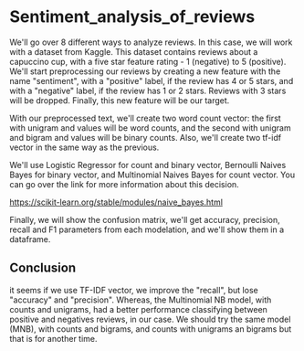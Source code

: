 # Sentiment_analysis_of_reviews

We'll go over 8 different ways to analyze reviews. In this case, we will work with a dataset from Kaggle. This dataset contains reviews about a capuccino cup, with a five star feature rating - 1 (negative) to 5 (positive). We'll start preprocessing our reviews by creating a new feature with the name "sentiment", with a "positive" label, if the review has 4 or 5 stars, and with a "negative" label, if the review has 1 or 2 stars. Reviews with 3 stars will be dropped. Finally, this new feature will be our target.

With our preprocessed text, we'll create two word count vector: the first with unigram and values will be word counts, and the second with unigram and bigram and values will be binary counts. Also, we'll create two tf-idf vector in the same way as the previous.

We'll use Logistic Regressor for count and binary vector, Bernoulli Naives Bayes for binary vector, and Multinomial Naives Bayes for count vector. You can go over the link for more information about this decision.

https://scikit-learn.org/stable/modules/naive_bayes.html


Finally, we will show the confusion matrix, we'll get accuracy, precision, recall and F1 parameters from each modelation, and we'll show them in a dataframe.

## Conclusion
it seems if we use TF-IDF vector, we improve the "recall", but lose "accuracy" and "precision". Whereas, the Multinomial NB model, with counts and unigrams, had a better performance classifying between positive and negatives reviews, in our case. We should try the same model (MNB), with counts and bigrams, and counts with unigrams an bigrams but that is for another time.
